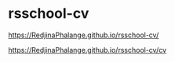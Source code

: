 
# rsschool-cv
https://RedjinaPhalange.github.io/rsschool-cv/

https://RedjinaPhalange.github.io/rsschool-cv/cv
